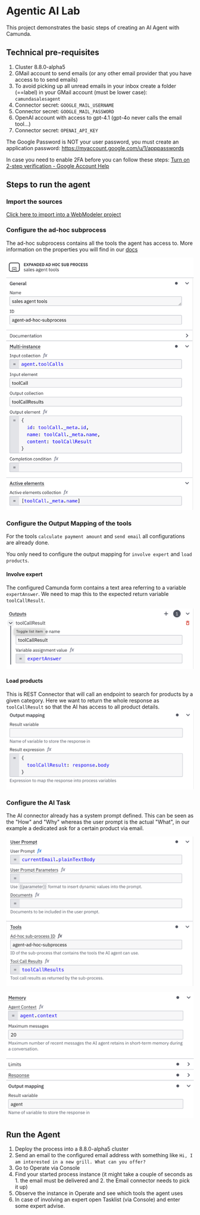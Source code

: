 # Agentic AI Lab 

This project demonstrates the basic steps of creating an AI Agent with Camunda.

## Technical pre-requisites
1. Cluster 8.8.0-alpha5
2. GMail account to send emails (or any other email provider that you have access to to send emails)
3. To avoid picking up all unread emails in your inbox create a folder (==label) in your GMail account (must be lower case): ```camundasalesagent```
4. Connector secret: ```GOOGLE_MAIL_USERNAME```
5. Connector secret: ```GOOGLE_MAIL_PASSWORD```
6. OpenAI account with access to gpt-4.1 (gpt-4o never calls the email tool...)  
7. Connector secret: ```OPENAI_API_KEY```

The Google Password is NOT your user password, you must create an application password:
https://myaccount.google.com/u/1/apppasswords

In case you need to enable 2FA before you can follow these steps:
[Turn on 2-step verification - Google Account Help](https://support.google.com/accounts/answer/185839?hl=en)

## Steps to run the agent

### Import the sources
[Click here to import into a WebModeler project](https://modeler.cloud.camunda.io/import/processes?source=https://raw.githubusercontent.com/McAlm/Agentic-AI-Lab/refs/heads/main/Agentic%20AI%20Lab.bpmn,https://raw.githubusercontent.com/McAlm/Agentic-AI-Lab/refs/heads/main/expert.form,https://raw.githubusercontent.com/McAlm/Agentic-AI-Lab/refs/heads/main/README.md)

### Configure the ad-hoc subprocess
The ad-hoc subprocess contains all the tools the agent has access to.
More information on the properties you will find in our [docs](https://docs.camunda.io/docs/next/components/connectors/out-of-the-box-connectors/agentic-ai-aiagent-example/#configure-properties)

![Ad-Hoc subprocess configuration](images/adhocSubprocess.png)

### Configure the Output Mapping of the tools
For the tools ```calculate payment amount``` and ```send email``` all configurations are already done.

You only need to configure the output mapping for ```involve expert``` and ```load products```.

#### Involve expert
The configured Camunda form contains a text area referring to a variable ```expertAnswer```. We need to map this to the expected return variable ```toolCallResult```.

![Output Mapping Expert Task](images/outputMappingExpertTask.png)

#### Load products
This is REST Connector that will call an endpoint to search for products by a given category. Here we want to return the whole response as ```toolCallResult``` so that the AI has access to all product details.
![Output Mapping Load Products Task](images/outputMappingLoadProductsREST.png)

### Configure the AI Task

The AI connector already has a system prompt defined. This can be seen as the "How" and "Why" whereas the user prompt is the actual "What", in our example a dedicated ask for a certain product via email.

![Agent User Prompt](images/agentConfig1.png)

![Agent Memory](images/agentConfig2.png)


## Run the Agent
1. Deploy the process into a 8.8.0-alpha5 cluster
2. Send an email to the configured email address with something like 
```Hi, I am interested in a new grill. What can you offer?```
3. Go to Operate via Console
4. Find your started process instance (it might take a couple of seconds as 1. the email must be delivered and 2. the Email connector needs to pick it up)
5. Observe the instance in Operate and see which tools the agent uses
6. In case of involving an expert open Tasklist (via Console) and enter some expert advise.



